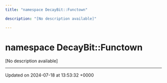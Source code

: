 ```yaml
---
title: "namespace DecayBit::Functown"

description: "[No description available]"

---
```


# namespace DecayBit::Functown

[No description available]






-------------------------------

Updated on 2024-07-18 at 13:53:32 +0000